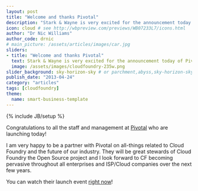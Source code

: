 ```yaml
---
layout: post
title: "Welcome and thanks Pivotal"
description: "Stark & Wayne is very excited for the announcement today of Pivotal, the steward of Cloud Foundry" # Used in /articles.html listing
icon: cloud # see http://wbpreview.com/previews/WB07233L7/icons.html
author: "Dr Nic Williams"
author_code: drnic
# main_picture: /assets/articles/images/car.jpg
sliders:
- title: "Welcome and thanks Pivotal"
  text: Stark & Wayne is very excited for the announcement today of Pivotal, the steward of Cloud Foundry
  image: /assets/images/cloudfoundry-235w.png
slider_background: sky-horizon-sky # or parchment,abyss,sky-horizon-sky from /assets/sliders
publish_date: "2013-04-24"
category: "articles"
tags: [cloudfoundry]
theme:
  name: smart-business-template
---
```

{% include JB/setup %}

Congratulations to all the staff and management at [Pivotal](http://gopivotal.com/ "Home | GoPivotal") who are launching today!

I am very happy to be a partner with Pivotal on all-things related to Cloud Foundry and the future of our industry. They will be great stewards of Cloud Foundry the Open Source project and I look forward to CF becoming pervasive throughout all enterprises and ISP/Cloud companies over the next few years.

You can watch their launch event [right now](http://gopivotal.com/launch "Pivotal Launch Event | GoPivotal")!
